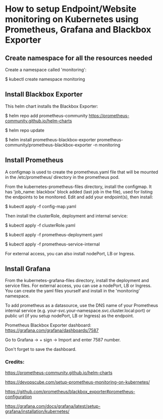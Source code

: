 # How to setup Endpoint/Website monitoring on Kubernetes using Prometheus, Grafana and Blackbox Exporter

## Create namespace for all the resources needed

Create a namespace called 'monitoring':

$ kubectl create namespace monitoring 

## Install Blackbox Exporter

This helm chart installs the Blackbox Exporter:

$ helm repo add prometheus-community https://prometheus-community.github.io/helm-charts

$ helm repo update

$ helm install prometheus-blackbox-exporter prometheus-community/prometheus-blackbox-exporter -n monitoring

## Install Prometheus

A configmap is used to create the prometheus.yaml file that will be mounted in the /etc/prometheus/ directory in the prometheus pod.

From the kubernetes-prometheus-files directory, install the configmap. It has 'job_name: blackbox' block added (last job in the file), used for listing the endpoints to be monitored. Edit and add your endpoint(s), then install:

$ kubectl apply -f config-map.yaml

Then install the clusterRole, deployment and internal service:

$ kubectl apply -f clusterRole.yaml

$ kubectl apply -f prometheus-deployment.yaml

$ kubectl apply -f prometheus-service-internal

For external access, you can also install nodePort, LB or Ingress.

## Install Grafana

From the kubernetes-grafana-files directory, install the deployment and service files. For external access, you can use a nodePort, LB or Ingress. You can create the yaml files yourself and install in the 'monitoring' namespace.

To add prometheus as a datasource, use the DNS name of your Prometheus internal service (e.g. your-svc.your-namespace.svc.cluster.local:port) or public url (if you setup nodePort, LB or Ingress) as the endpoint.

Prometheus Blackbox Exporter dashboard: https://grafana.com/grafana/dashboards/7587

Go to Grafana -> + sign -> Import and enter 7587 number.

Don't forget to save the dashboard.





### Credits:

https://prometheus-community.github.io/helm-charts

https://devopscube.com/setup-prometheus-monitoring-on-kubernetes/

https://github.com/prometheus/blackbox_exporter#prometheus-configuration

https://grafana.com/docs/grafana/latest/setup-grafana/installation/kubernetes/
